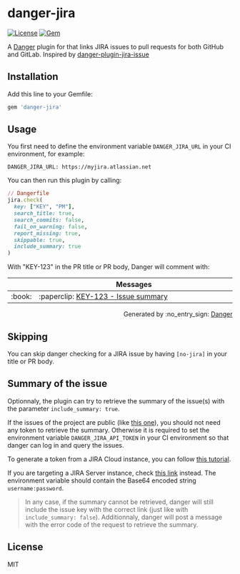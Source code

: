 # danger-jira

[![License](http://img.shields.io/badge/license-MIT-green.svg?style=flat)](LICENSE.txt)
[![Gem](https://img.shields.io/gem/v/danger-jira.svg?style=flat)](https://rubygems.org/gems/danger-jira)

A [Danger](https://github.com/danger/danger) plugin for that links JIRA issues to pull requests for both GitHub and GitLab. Inspired by [danger-plugin-jira-issue](https://github.com/macklinu/danger-plugin-jira-issue)

## Installation

Add this line to your Gemfile:

```rb
gem 'danger-jira'
```

## Usage

You first need to define the environment variable `DANGER_JIRA_URL` in your CI environment, for example:

```
DANGER_JIRA_URL: https://myjira.atlassian.net
```

You can then run this plugin by calling:

```ruby
// Dangerfile
jira.check(
  key: ["KEY", "PM"],
  search_title: true,
  search_commits: false,
  fail_on_warning: false,
  report_missing: true,
  skippable: true,
  include_summary: true
)
```

With "KEY-123" in the PR title or PR body, Danger will comment with:

<table>
  <thead>
    <tr>
      <th width="50"></th>
      <th width="100%" data-danger-table="true">Messages</th>
    </tr>
  </thead>
  <tbody><tr>
      <td>:book:</td>
      <td>:paperclip: <a href="https://myjira.atlassian.net/browse/KEY-123">KEY-123 - Issue summary</a></td>
    </tr>
  </tbody>
</table>


<p align="right">
  Generated by :no_entry_sign: <a href="http://github.com/danger/danger/">Danger</a>
</p>

## Skipping

You can skip danger checking for a JIRA issue by having `[no-jira]` in your title or PR body.

## Summary of the issue

Optionnaly, the plugin can try to retrieve the summary of the issue(s) with the parameter `include_summary: true`.

If the issues of the project are public (like [this one](https://issues.apache.org/jira/browse/HBASE-1)), you should not need any token to retrieve the summary. Otherwise it is required to set the environment variable `DANGER_JIRA_API_TOKEN` in your CI environment so that danger can log in and query the issues.

To generate a token from a JIRA Cloud instance, you can follow [this tutorial](https://confluence.atlassian.com/cloud/api-tokens-938839638.html).

If you are targeting a JIRA Server instance, check [this link](https://developer.atlassian.com/server/jira/platform/basic-authentication/#construct-the-authorization-header) instead. The environment variable should contain the Base64 encoded string `username:password`.

> In any case, if the summary cannot be retrieved, danger will still include the issue key with the correct link (just like with `include_summary: false`). Additionnaly, danger will post a message with the error code of the request to retrieve the summary.

## License

MIT
